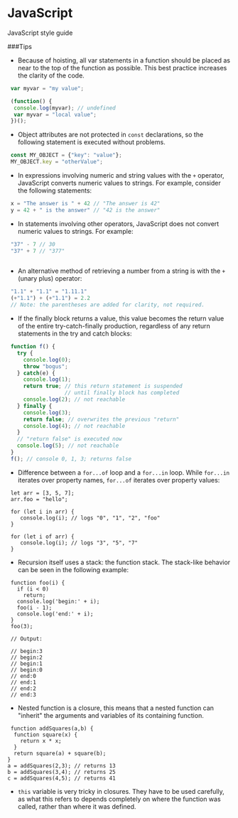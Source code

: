 # JavaScript
JavaScript style guide


###Tips

- Because of hoisting, all var statements in a function should be placed as near to the top of the function as possible. This best practice increases the clarity of the code.
 
 ``` js
  var myvar = "my value";
 
  (function() {
   console.log(myvar); // undefined
   var myvar = "local value";
  })();
 ```

- Object attributes are not protected in `const` declarations, so the following statement is executed without problems.
 
 ``` js
  const MY_OBJECT = {"key": "value"};
  MY_OBJECT.key = "otherValue";
 ```

- In expressions involving numeric and string values with the `+` operator, JavaScript converts numeric values to strings. For example, consider the following statements:
 
 ``` js
  x = "The answer is " + 42 // "The answer is 42"
  y = 42 + " is the answer" // "42 is the answer"
 ```

- In statements involving other operators, JavaScript does not convert numeric values to strings. For example:

 ``` js
  "37" - 7 // 30
  "37" + 7 // "377"
  
 ```

- An alternative method of retrieving a number from a string is with the `+` (unary plus) operator:

 ``` js
  "1.1" + "1.1" = "1.11.1"
  (+"1.1") + (+"1.1") = 2.2   
  // Note: the parentheses are added for clarity, not required.
 ```

- If the finally block returns a value, this value becomes the return value of the entire try-catch-finally production, regardless of any return statements in the try and catch blocks:

 ``` js
  function f() {
    try {
      console.log(0);
      throw "bogus";
    } catch(e) {
      console.log(1);
      return true; // this return statement is suspended
                   // until finally block has completed
      console.log(2); // not reachable
    } finally {
      console.log(3);
      return false; // overwrites the previous "return"
      console.log(4); // not reachable
    }
    // "return false" is executed now  
    console.log(5); // not reachable
  }
  f(); // console 0, 1, 3; returns false
 ```

- Difference between a `for...of` loop and a `for...in` loop. While `for...in` iterates over property names, `for...of` iterates over property values:

 ```
  let arr = [3, 5, 7];
  arr.foo = "hello";

  for (let i in arr) {
     console.log(i); // logs "0", "1", "2", "foo"
  }
  
  for (let i of arr) {
     console.log(i); // logs "3", "5", "7"
  }
 ```
- Recursion itself uses a stack: the function stack. The stack-like behavior can be seen in the following example:
 ```
  function foo(i) {
    if (i < 0)
      return;
    console.log('begin:' + i);
    foo(i - 1);
    console.log('end:' + i);
  }
  foo(3);

  // Output:

  // begin:3
  // begin:2
  // begin:1
  // begin:0
  // end:0
  // end:1
  // end:2
  // end:3
 ```
- Nested function is a closure, this means that a nested function can "inherit" the arguments and variables of its containing function.
 
 ```
  function addSquares(a,b) {
   function square(x) {
     return x * x;
   }
   return square(a) + square(b);
 }
 a = addSquares(2,3); // returns 13
 b = addSquares(3,4); // returns 25
 c = addSquares(4,5); // returns 41
 ```
- `this` variable is very tricky in closures. They have to be used carefully, as what this refers to depends completely on where the function was called, rather than where it was defined.
